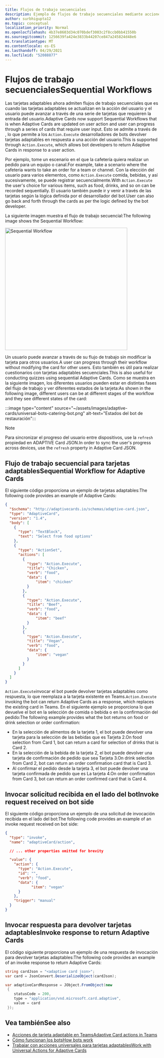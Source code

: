 ```yaml
---
title: Flujos de trabajo secuenciales
description: Ejemplo de flujos de trabajo secuenciales mediante acciones universales
author: surbhigupta12
ms.topic: conceptual
localization_priority: Normal
ms.openlocfilehash: 4b37e8603d34c070bdef3003c2f8ccb0bb41550b
ms.sourcegitcommit: 1256639fa424e3833b44207ce847a245824d48e6
ms.translationtype: MT
ms.contentlocale: es-ES
ms.lasthandoff: 04/29/2021
ms.locfileid: "52088877"
---
```

# <a name="sequential-workflows"></a><span data-ttu-id="70f62-103">Flujos de trabajo secuenciales</span><span class="sxs-lookup"><span data-stu-id="70f62-103">Sequential Workflows</span></span>

<span data-ttu-id="70f62-104">Las tarjetas adaptables ahora admiten flujos de trabajo secuenciales que es cuando las tarjetas adaptables se actualizan en la acción del usuario y el usuario puede avanzar a través de una serie de tarjetas que requieren la entrada del usuario.</span><span class="sxs-lookup"><span data-stu-id="70f62-104">Adaptive Cards now support Sequential Workflows that is when Adaptive Cards are updated on user action and user can progress through a series of cards that require user input.</span></span> <span data-ttu-id="70f62-105">Esto se admite a través de , lo que permite a los `Action.Execute` desarrolladores de bots devolver tarjetas adaptables en respuesta a una acción del usuario.</span><span class="sxs-lookup"><span data-stu-id="70f62-105">This is supported through `Action.Execute`, which allows bot developers to return Adaptive Cards in response to a user action.</span></span>

<span data-ttu-id="70f62-106">Por ejemplo, tome un escenario en el que la cafetería quiera realizar un pedido para un equipo o canal.</span><span class="sxs-lookup"><span data-stu-id="70f62-106">For example, take a scenario where the cafeteria wants to take an order for a team or channel.</span></span> <span data-ttu-id="70f62-107">Con la elección del usuario para varios elementos, como `Action.Execute` comida, bebidas, y así sucesivamente, se puede registrar secuencialmente.</span><span class="sxs-lookup"><span data-stu-id="70f62-107">With `Action.Execute` the user's choice for various items, such as food, drinks, and so on can be recorded sequentially.</span></span> <span data-ttu-id="70f62-108">El usuario también puede ir y venir a través de las tarjetas según la lógica definida por el desarrollador del bot.</span><span class="sxs-lookup"><span data-stu-id="70f62-108">User can also go back and forth through the cards as per the logic defined by the bot developer.</span></span> <br/>

<span data-ttu-id="70f62-109">La siguiente imagen muestra el flujo de trabajo secuencial:</span><span class="sxs-lookup"><span data-stu-id="70f62-109">The following image shows the Sequential Workflow:</span></span>

<img src="~/assets/images/bots/sequentialWorkflow.gif" alt="Sequential Workflow" width="400"/>

<span data-ttu-id="70f62-110">Un usuario puede avanzar a través de su flujo de trabajo sin modificar la tarjeta para otros usuarios.</span><span class="sxs-lookup"><span data-stu-id="70f62-110">A user can progress through their workflow without modifying the card for other users.</span></span> <span data-ttu-id="70f62-111">Esto también es útil para realizar cuestionarios con tarjetas adaptables secuenciales.</span><span class="sxs-lookup"><span data-stu-id="70f62-111">This is also useful for conducting quizzes using sequential Adaptive Cards.</span></span> <span data-ttu-id="70f62-112">Como se muestra en la siguiente imagen, los diferentes usuarios pueden estar en distintas fases del flujo de trabajo y ver diferentes estados de la tarjeta:</span><span class="sxs-lookup"><span data-stu-id="70f62-112">As shown in the following image, different users can be at different stages of the workflow and they see different states of the card:</span></span>

:::image type="content" source="~/assets/images/adaptive-cards/universal-bots-catering-bot.png" alt-text="Estados del bot de restauración":::

> [!NOTE]
> <span data-ttu-id="70f62-114">Para sincronizar el progreso del usuario entre dispositivos, use la `refresh` propiedad en ADAPTIVE Card JSON.</span><span class="sxs-lookup"><span data-stu-id="70f62-114">In order to sync the user's progress across devices, use the `refresh` property in Adaptive Card JSON.</span></span>

## <a name="sequential-workflow-for-adaptive-cards"></a><span data-ttu-id="70f62-115">Flujo de trabajo secuencial para tarjetas adaptables</span><span class="sxs-lookup"><span data-stu-id="70f62-115">Sequential Workflow for Adaptive Cards</span></span>

<span data-ttu-id="70f62-116">El siguiente código proporciona un ejemplo de tarjetas adaptables:</span><span class="sxs-lookup"><span data-stu-id="70f62-116">The following code provides an example of Adaptive Cards:</span></span>

```JSON
{
  "$schema": "http://adaptivecards.io/schemas/adaptive-card.json",
  "type": "AdaptiveCard",
  "version": "1.4",
  "body": [
    {
      "type": "TextBlock",
      "text": "Select from food options"
    },
    { 
      "type": "ActionSet",
      "actions": [
        {
          "type": "Action.Execute",
          "title": "Chicken",
          "verb": "food",
          "data": {
              "item": "chicken"
          }
        },
        {
          "type": "Action.Execute",
          "title": "Beef",
          "verb": "food",
          "data": {
              "item": "beef"
          }
        },
        {
          "type": "Action.Execute",
          "title": "Vegan",
          "verb": "food",
          "data": {
              "item": "vegan"
          }
        }
      ]
    }
  ]
}
```

<span data-ttu-id="70f62-117">`Action.Execute`invocar el bot puede devolver tarjetas adaptables como respuesta, lo que reemplaza a la tarjeta existente en Teams.</span><span class="sxs-lookup"><span data-stu-id="70f62-117">`Action.Execute` invoking the bot can return Adaptive Cards as a response, which replaces the existing card in Teams.</span></span>
<span data-ttu-id="70f62-118">En el siguiente ejemplo se proporciona lo que devuelve el bot en la selección de comida o bebida o en la confirmación del pedido:</span><span class="sxs-lookup"><span data-stu-id="70f62-118">The following example provides what the bot returns on food or drink selection or order confirmation:</span></span>

* <span data-ttu-id="70f62-119">En la selección de alimentos de la tarjeta 1, el bot puede devolver una tarjeta para la selección de las bebidas que es Tarjeta 2.</span><span class="sxs-lookup"><span data-stu-id="70f62-119">On food selection from Card 1, bot can return a card for selection of drinks that is Card 2.</span></span>
* <span data-ttu-id="70f62-120">En la selección de la bebida de la tarjeta 2, el bot puede devolver una tarjeta de confirmación de pedido que sea Tarjeta 3.</span><span class="sxs-lookup"><span data-stu-id="70f62-120">On drink selection from Card 2, bot can return an order confirmation card that is Card 3.</span></span>
* <span data-ttu-id="70f62-121">Al confirmar el pedido desde la tarjeta 3, el bot puede devolver una tarjeta confirmada de pedido que es La tarjeta 4.</span><span class="sxs-lookup"><span data-stu-id="70f62-121">On order confirmation from Card 3, bot can return an order confirmed card that is Card 4.</span></span>

## <a name="invoke-request-received-on-bot-side"></a><span data-ttu-id="70f62-122">Invocar solicitud recibida en el lado del bot</span><span class="sxs-lookup"><span data-stu-id="70f62-122">Invoke request received on bot side</span></span>

<span data-ttu-id="70f62-123">El siguiente código proporciona un ejemplo de una solicitud de invocación recibida en el lado del bot:</span><span class="sxs-lookup"><span data-stu-id="70f62-123">The following code provides an example of an invoke request received on bot side:</span></span>

```JSON
{ 
  "type": "invoke",
  "name": "adaptiveCard/action",

  // ... other properties omitted for brevity

  "value": { 
    "action": { 
      "type": "Action.Execute", 
      "id": "", 
      "verb": "food",
      "data": { 
            "item": "vegan"
      } 
    },
    "trigger": "manual" 
  }
}
```

## <a name="invoke-response-to-return-adaptive-cards"></a><span data-ttu-id="70f62-124">Invocar respuesta para devolver tarjetas adaptables</span><span class="sxs-lookup"><span data-stu-id="70f62-124">Invoke response to return Adaptive Cards</span></span>

<span data-ttu-id="70f62-125">El código siguiente proporciona un ejemplo de una respuesta de invocación para devolver tarjetas adaptables:</span><span class="sxs-lookup"><span data-stu-id="70f62-125">The following code provides an example of an invoke response to return Adaptive Cards:</span></span>

```C#
string cardJson = "<adaptive card json>";
var card = JsonConvert.DeserializeObject(cardJson);

var adaptiveCardResponse = JObject.FromObject(new
 {
    statusCode = 200,
    type = "application/vnd.microsoft.card.adaptive",
    value = card
 });
```

## <a name="see-also"></a><span data-ttu-id="70f62-126">Vea también</span><span class="sxs-lookup"><span data-stu-id="70f62-126">See also</span></span>

* [<span data-ttu-id="70f62-127">Acciones de tarjeta adaptable en Teams</span><span class="sxs-lookup"><span data-stu-id="70f62-127">Adaptive Card actions in Teams</span></span>](~/task-modules-and-cards/cards/cards-actions.md#adaptive-cards-actions)
* [<span data-ttu-id="70f62-128">Cómo funcionan los bots</span><span class="sxs-lookup"><span data-stu-id="70f62-128">How bots work</span></span>](/azure/bot-service/bot-builder-basics?view=azure-bot-service-4.0&preserve-view=true)
* [<span data-ttu-id="70f62-129">Trabajar con acciones universales para tarjetas adaptables</span><span class="sxs-lookup"><span data-stu-id="70f62-129">Work with Universal Actions for Adaptive Cards</span></span>](Work-with-universal-actions-for-adaptive-cards.md)
